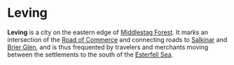 # Leving

**Leving** is a city on the eastern edge of [Middlestag Forest](../../../mote/esterfell/lenya/middlestag-forest). It marks an intersection of the [Road of Commerce](../road-of-commerce.md) and connecting roads to [Salkinar](../salkinar.md) and [Brier Glen](../brier-glen.md), and is thus frequented by travelers and merchants moving between the settlements to the south of the [Esterfell Sea](../../../mote/esterfell/lenya/esterfell-sea).
